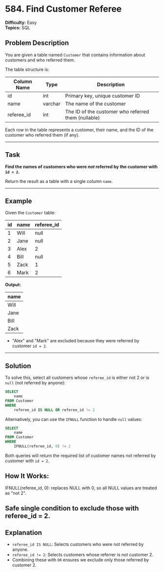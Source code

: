 # 584. Find Customer Referee

**Difficulty:** Easy  
**Topics:** SQL

## Problem Description

You are given a table named `Customer` that contains information about customers and who referred them. 

The table structure is:

| Column Name | Type    | Description                                            |
|-------------|---------|-------------------------------------------------------|
| id          | int     | Primary key, unique customer ID                       |
| name        | varchar | The name of the customer                              |
| referee_id  | int     | The ID of the customer who referred them (nullable)   |

Each row in the table represents a customer, their name, and the ID of the customer who referred them (if any).

---

## Task

**Find the names of customers who were _not_ referred by the customer with `id = 2`.**

Return the result as a table with a single column `name`.

---

## Example

Given the `Customer` table:

| id | name | referee_id |
|----|------|------------|
| 1  | Will | null       |
| 2  | Jane | null       |
| 3  | Alex | 2          |
| 4  | Bill | null       |
| 5  | Zack | 1          |
| 6  | Mark | 2          |

**Output:**

| name |
|------|
| Will |
| Jane |
| Bill |
| Zack |

- "Alex" and "Mark" are excluded because they were referred by customer `id = 2`.

---

## Solution

To solve this, select all customers whose `referee_id` is either not 2 or is `null` (not referred by anyone):

```sql
SELECT 
    name
FROM Customer
WHERE
    referee_id IS NULL OR referee_id != 2
```

Alternatively, you can use the `IFNULL` function to handle `null` values:

```sql
SELECT 
    name
FROM Customer
WHERE
    IFNULL(referee_id, 0) != 2
```

Both queries will return the required list of customer names not referred by customer with `id = 2`.

## How It Works:
IFNULL(referee_id, 0): replaces NULL with 0, so all NULL values are treated as "not 2".

Safe single condition to exclude those with referee_id = 2.
---

## Explanation

- `referee_id IS NULL`: Selects customers who were not referred by anyone.
- `referee_id != 2`: Selects customers whose referrer is not customer 2.
- Combining these with `OR` ensures we exclude only those referred by customer 2.
